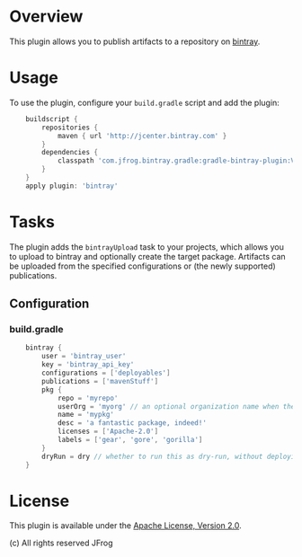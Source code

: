 # Overview
This plugin allows you to publish artifacts to a repository on [bintray](https://bintray.com/). 

# Usage
To use the plugin, configure your `build.gradle` script and add the plugin:
```groovy
    buildscript {
        repositories {
            maven { url 'http://jcenter.bintray.com' }
        }
        dependencies {
            classpath 'com.jfrog.bintray.gradle:gradle-bintray-plugin:VERSION'
        }
    }
    apply plugin: 'bintray'
```

# Tasks
The plugin adds the `bintrayUpload` task to your projects, which allows you to upload to bintray and optionally create the target package.
Artifacts can be uploaded from the specified configurations or (the newly supported) publications.

## Configuration

### build.gradle
```groovy
    bintray {
        user = 'bintray_user'
        key = 'bintray_api_key'
        configurations = ['deployables']
        publications = ['mavenStuff']
        pkg {
            repo = 'myrepo'
            userOrg = 'myorg' // an optional organization name when the repo belongs to one of the user's orgs
            name = 'mypkg'
            desc = 'a fantastic package, indeed!'
            licenses = ['Apache-2.0']
            labels = ['gear', 'gore', 'gorilla']
        }
        dryRun = dry // whether to run this as dry-run, without deploying
    }
```

# License
This plugin is available under the [Apache License, Version 2.0](http://www.apache.org/licenses/LICENSE-2.0).

(c) All rights reserved JFrog

